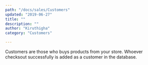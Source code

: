```yaml
---
path: "/docs/sales/Customers"
updated: "2019-06-27"
title: ""
description: ""
author: "Kiruthigha"
category: "Customers"

---
```


Customers are those who buys products from your store. Whoever checksout successfully is added as a customer in the database.


